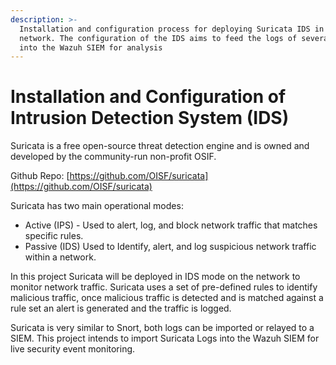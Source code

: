 ```yaml
---
description: >-
  Installation and configuration process for deploying Suricata IDS in home
  network. The configuration of the IDS aims to feed the logs of several VMs
  into the Wazuh SIEM for analysis
---
```


# Installation and Configuration of Intrusion Detection System (IDS)

Suricata is a free open-source threat detection engine and is owned and developed by the community-run non-profit OSIF.&#x20;

Github Repo: [https://github.com/OISF/suricata](https://github.com/OISF/suricata)

Suricata has two main operational modes:&#x20;

* Active (IPS) - Used to alert, log, and block network traffic that matches specific rules.&#x20;
* Passive (IDS) Used to Identify, alert, and log suspicious network traffic within a network.&#x20;

In this project Suricata will be deployed in IDS mode on the network to monitor network traffic. Suricata uses a set of pre-defined rules to identify malicious traffic, once malicious traffic is detected and is matched against a rule set an alert is generated and the traffic is logged.&#x20;

Suricata is very similar to Snort, both logs can be imported or relayed to a SIEM. This project intends to import Suricata Logs into the Wazuh SIEM for live security event monitoring.&#x20;

